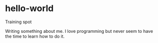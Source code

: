 # hello-world
Training spot

Writing something about me. I love programming but never seem to have the time to learn how to do it.
